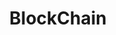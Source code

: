---
title: BlockChain
crosslinks:
- autotldr
- ethereum
- ethdev
- ARToken
- u_dvoraka
- Chainlink
- u_Dorimath
- ByteBall
- CryptoCurrencies
- healthcoin
- Futurology
- security
- factom
---